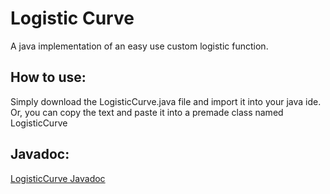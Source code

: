 # Logistic Curve
A java implementation of an easy use custom logistic function.
## How to use:
Simply download the LogisticCurve.java file and import it into your java ide. <br>Or, you can copy the text and paste it into a premade class named LogisticCurve
## Javadoc:
<a href="htmlpreview.github.io/?https://github.com/Wasupmacuz/Logistic-Curve/blob/master/Javadoc/tools/LogisticCurve.html" target="_blank">LogisticCurve Javadoc</a>
